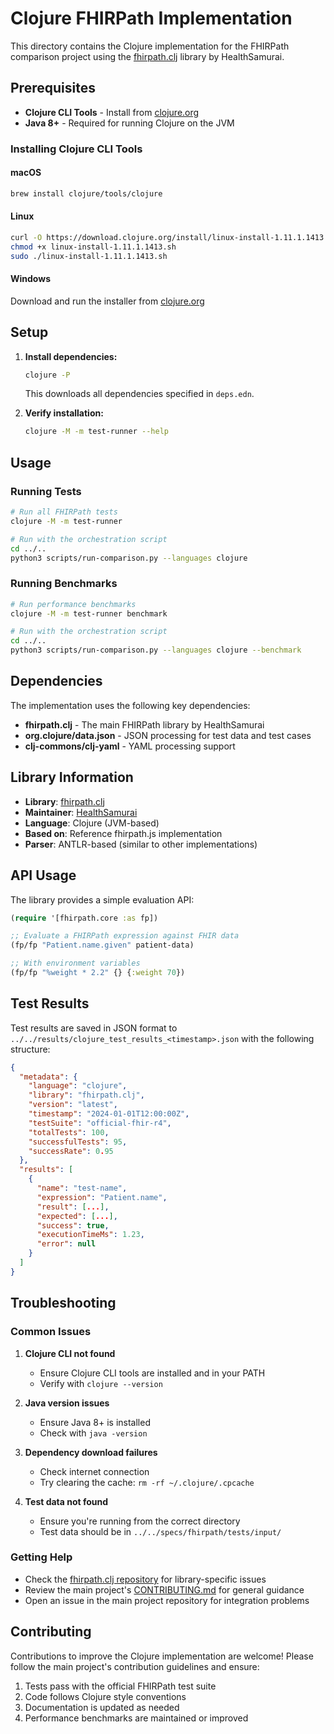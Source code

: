 # Clojure FHIRPath Implementation

This directory contains the Clojure implementation for the FHIRPath comparison project using the [fhirpath.clj](https://github.com/HealthSamurai/fhirpath.clj) library by HealthSamurai.

## Prerequisites

- **Clojure CLI Tools** - Install from [clojure.org](https://clojure.org/guides/getting_started)
- **Java 8+** - Required for running Clojure on the JVM

### Installing Clojure CLI Tools

#### macOS
```bash
brew install clojure/tools/clojure
```

#### Linux
```bash
curl -O https://download.clojure.org/install/linux-install-1.11.1.1413.sh
chmod +x linux-install-1.11.1.1413.sh
sudo ./linux-install-1.11.1.1413.sh
```

#### Windows
Download and run the installer from [clojure.org](https://clojure.org/guides/getting_started#_installation_on_windows)

## Setup

1. **Install dependencies:**
   ```bash
   clojure -P
   ```
   This downloads all dependencies specified in `deps.edn`.

2. **Verify installation:**
   ```bash
   clojure -M -m test-runner --help
   ```

## Usage

### Running Tests
```bash
# Run all FHIRPath tests
clojure -M -m test-runner

# Run with the orchestration script
cd ../..
python3 scripts/run-comparison.py --languages clojure
```

### Running Benchmarks
```bash
# Run performance benchmarks
clojure -M -m test-runner benchmark

# Run with the orchestration script
cd ../..
python3 scripts/run-comparison.py --languages clojure --benchmark
```

## Dependencies

The implementation uses the following key dependencies:

- **fhirpath.clj** - The main FHIRPath library by HealthSamurai
- **org.clojure/data.json** - JSON processing for test data and test cases
- **clj-commons/clj-yaml** - YAML processing support

## Library Information

- **Library**: [fhirpath.clj](https://github.com/HealthSamurai/fhirpath.clj)
- **Maintainer**: [HealthSamurai](https://www.health-samurai.io/)
- **Language**: Clojure (JVM-based)
- **Based on**: Reference fhirpath.js implementation
- **Parser**: ANTLR-based (similar to other implementations)

## API Usage

The library provides a simple evaluation API:

```clojure
(require '[fhirpath.core :as fp])

;; Evaluate a FHIRPath expression against FHIR data
(fp/fp "Patient.name.given" patient-data)

;; With environment variables
(fp/fp "%weight * 2.2" {} {:weight 70})
```

## Test Results

Test results are saved in JSON format to `../../results/clojure_test_results_<timestamp>.json` with the following structure:

```json
{
  "metadata": {
    "language": "clojure",
    "library": "fhirpath.clj",
    "version": "latest",
    "timestamp": "2024-01-01T12:00:00Z",
    "testSuite": "official-fhir-r4",
    "totalTests": 100,
    "successfulTests": 95,
    "successRate": 0.95
  },
  "results": [
    {
      "name": "test-name",
      "expression": "Patient.name",
      "result": [...],
      "expected": [...],
      "success": true,
      "executionTimeMs": 1.23,
      "error": null
    }
  ]
}
```

## Troubleshooting

### Common Issues

1. **Clojure CLI not found**
   - Ensure Clojure CLI tools are installed and in your PATH
   - Verify with `clojure --version`

2. **Java version issues**
   - Ensure Java 8+ is installed
   - Check with `java -version`

3. **Dependency download failures**
   - Check internet connection
   - Try clearing the cache: `rm -rf ~/.clojure/.cpcache`

4. **Test data not found**
   - Ensure you're running from the correct directory
   - Test data should be in `../../specs/fhirpath/tests/input/`

### Getting Help

- Check the [fhirpath.clj repository](https://github.com/HealthSamurai/fhirpath.clj) for library-specific issues
- Review the main project's [CONTRIBUTING.md](../../CONTRIBUTING.md) for general guidance
- Open an issue in the main project repository for integration problems

## Contributing

Contributions to improve the Clojure implementation are welcome! Please follow the main project's contribution guidelines and ensure:

1. Tests pass with the official FHIRPath test suite
2. Code follows Clojure style conventions
3. Documentation is updated as needed
4. Performance benchmarks are maintained or improved

